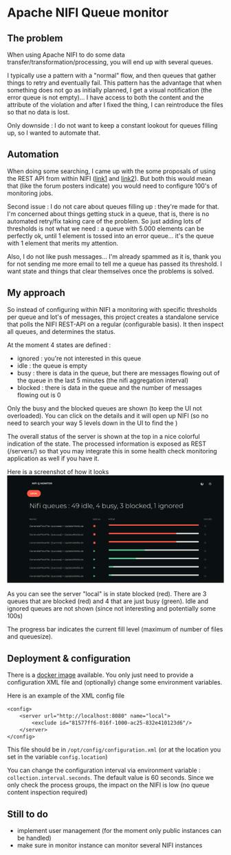 # Apache NIFI Queue monitor

## The problem
When using Apache NIFI to do some data transfer/transformation/processing, you will end up with several queues.

I typically use a pattern with a "normal" flow, and then queues that gather things to retry and eventually fail.
This pattern has the advantage that when something does not go as initially planned, I get a visual notification
(the error queue is not empty)... I have access to both the content and the attribute of the violation and 
after I fixed the thing, I can reintroduce the files so that no data is lost.

Only downside : I do not want to keep a constant lookout for queues filling up, so I wanted to automate that.

## Automation
When doing some searching, I
came up with the some proposals of using the REST API from within NIFI ([link1](https://community.cloudera.com/t5/Community-Articles/NiFi-REST-API-FlowFile-Count-Monitoring/ta-p/244208#comment-170948) and
[link2](https://community.cloudera.com/t5/Support-Questions/NiFi-queue-monitoring/td-p/212335)). But both this
would mean that (like the forum posters indicate) you would need to configure 100's of monitoring jobs.

Second issue : I do not care about queues filling up : they're made for that. I'm concerned about things getting
stuck in a queue, that is, there is no automated retry/fix taking care of the problem. So just adding lots of 
thresholds is not what we need : a queue with 5.000 elements can be perfectly ok, until 1 element is tossed
into an error queue... it's the queue with 1 element that merits my attention.

Also, I do not like push messages... I'm already spammed as it is, thank you for not sending me more email to
tell me a queue has passed its threshold. I want state and things that clear themselves once the problems is
solved.

## My approach

So instead of configuring within NIFI a monitoring with specific thresholds per queue and lot's of messages, this
project creates a standalone service that polls the NIFI REST-API on a regular (configurable basis). It then
inspect all queues, and determines the status.

At the moment 4 states are defined :
* ignored : you're not interested in this queue
* idle : the queue is empty
* busy : there is data in the queue, but there are messages flowing out of the queue in the last 5 minutes (the nifi aggregation interval)
* blocked : there is data in the queue and the number of messages flowing out is 0

Only the busy and the blocked queues are shown (to keep the UI not overloaded). You can click on the details
and it will open up NIFI (so no need to search your way 5 levels down in the UI to find the )

The overall status of the server is shown at the top in a nice colorful indication of the state. The processed
information is exposed as REST (/servers/) so that you may integrate this in some health check monitoring application
as well if you have it.

Here is a screenshot of how it looks 
![dashboard](./documentation/dashboard.png)

As you can see the server "local" is in state blocked (red). There are 3 queues that are blocked (red) and 4 that are 
just busy (green). Idle and ignored queues are not shown (since not interesting and potentially some 100s)

The progress bar indicates the current fill level (maximum of number of files and queuesize). 

## Deployment & configuration
There is a [docker image](https://hub.docker.com/repository/docker/kullervo16/nifi-q-monitor) available. You only just need to provide a configuration XML file and (optionally) 
change some environment variables.

Here is an example of the XML config file

```
<config>
    <server url="http://localhost:8080" name="local">
        <exclude id="81577ff6-016f-1000-ac25-832e410123d6"/>
    </server>
</config>
```

This file should be in ```/opt/config/configuration.xml``` (or at the location you set in the variable ```config.location```)
 
 You can change the configuration interval via environment variable : ```collection.interval.seconds```. The default value is 60 seconds.
 Since we only check the process groups, the impact on the NIFI is low (no queue content inspection required)

## Still to do 
* implement user management (for the moment only public instances can be handled)
* make sure in monitor instance can monitor several NIFI instances
